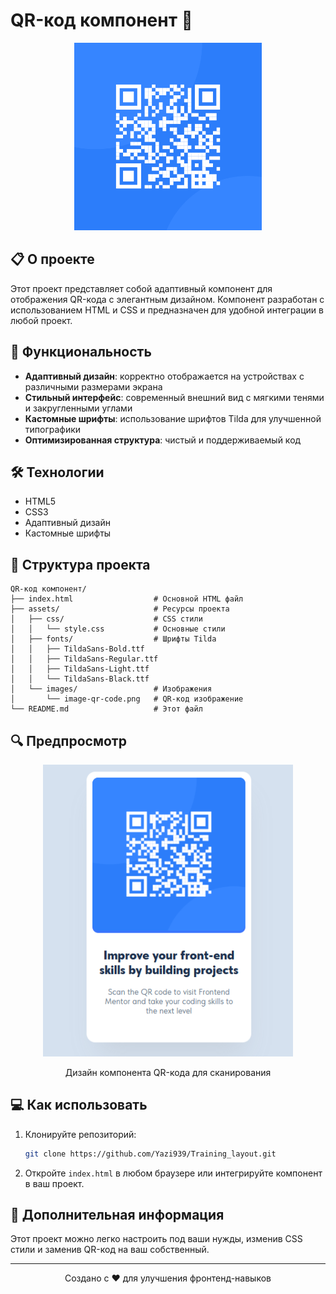 # QR-код компонент 📱

<div align="center">
  <img src="https://raw.githubusercontent.com/Yazi939/Training_layout/main/assets/images/image-qr-code.png" alt="QR-код" width="300px">
</div>

## 📋 О проекте

Этот проект представляет собой адаптивный компонент для отображения QR-кода с элегантным дизайном.
Компонент разработан с использованием HTML и CSS и предназначен для удобной интеграции в любой проект.

## 🚀 Функциональность

- **Адаптивный дизайн**: корректно отображается на устройствах с различными размерами экрана
- **Стильный интерфейс**: современный внешний вид с мягкими тенями и закругленными углами
- **Кастомные шрифты**: использование шрифтов Tilda для улучшенной типографики
- **Оптимизированная структура**: чистый и поддерживаемый код

## 🛠️ Технологии

- HTML5
- CSS3
- Адаптивный дизайн
- Кастомные шрифты

## 📐 Структура проекта

```
QR-код компонент/
├── index.html                  # Основной HTML файл
├── assets/                     # Ресурсы проекта
│   ├── css/                    # CSS стили
│   │   └── style.css           # Основные стили
│   ├── fonts/                  # Шрифты Tilda
│   │   ├── TildaSans-Bold.ttf
│   │   ├── TildaSans-Regular.ttf
│   │   ├── TildaSans-Light.ttf
│   │   └── TildaSans-Black.ttf
│   └── images/                 # Изображения
│       └── image-qr-code.png   # QR-код изображение
└── README.md                   # Этот файл
```

## 🔍 Предпросмотр

<div align="center">
  <img src="https://raw.githubusercontent.com/Yazi939/Training_layout/main/assets/images/qr_preview.png" alt="Предпросмотр компонента" width="400px">
  <p>Дизайн компонента QR-кода для сканирования</p>
</div>

## 💻 Как использовать

1. Клонируйте репозиторий:
   ```bash
   git clone https://github.com/Yazi939/Training_layout.git
   ```

2. Откройте `index.html` в любом браузере или интегрируйте компонент в ваш проект.

## 📝 Дополнительная информация

Этот проект можно легко настроить под ваши нужды, изменив CSS стили и заменив QR-код на ваш собственный.

---

<div align="center">
  <p>Создано с ❤️ для улучшения фронтенд-навыков</p>
</div> 